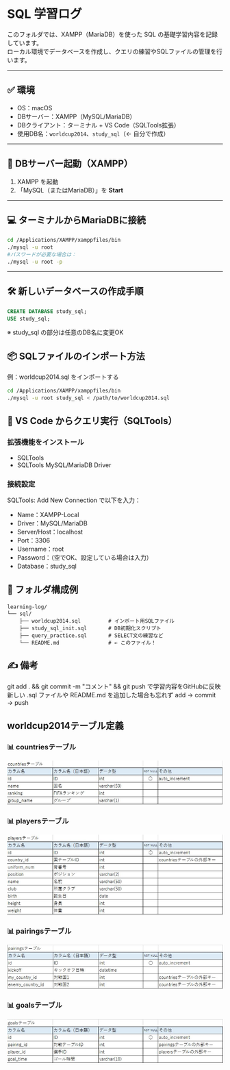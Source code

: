 # SQL 学習ログ

このフォルダでは、XAMPP（MariaDB）を使った SQL の基礎学習内容を記録しています。  
ローカル環境でデータベースを作成し、クエリの練習やSQLファイルの管理を行います。

---

## ✅ 環境

- OS：macOS
- DBサーバー：XAMPP（MySQL/MariaDB）
- DBクライアント：ターミナル + VS Code（SQLTools拡張）
- 使用DB名：`worldcup2014`、`study_sql`（← 自分で作成）

---

## 🏁 DBサーバー起動（XAMPP）

1. XAMPP を起動
2. 「MySQL（またはMariaDB）」を **Start**

---

## 💻 ターミナルからMariaDBに接続

```bash
cd /Applications/XAMPP/xamppfiles/bin
./mysql -u root
#パスワードが必要な場合は：
./mysql -u root -p
```

---

## 🛠️ 新しいデータベースの作成手順

```sql
CREATE DATABASE study_sql;
USE study_sql;
```

※ study_sql の部分は任意のDB名に変更OK

## 📦 SQLファイルのインポート方法

例：worldcup2014.sql をインポートする
```bash
cd /Applications/XAMPP/xamppfiles/bin
./mysql -u root study_sql < /path/to/worldcup2014.sql
```

## 🧠 VS Code からクエリ実行（SQLTools）

### 拡張機能をインストール
- SQLTools
- SQLTools MySQL/MariaDB Driver

### 接続設定
SQLTools: Add New Connection で以下を入力：
- Name：XAMPP-Local
- Driver：MySQL/MariaDB
- Server/Host：localhost
- Port：3306
- Username：root
- Password：（空でOK、設定している場合は入力）
- Database：study_sql

## 📁 フォルダ構成例
```
learning-log/
└── sql/
    ├── worldcup2014.sql         # インポート用SQLファイル
    ├── study_sql_init.sql       # DB初期化スクリプト
    ├── query_practice.sql       # SELECT文の練習など
    └── README.md                # ← このファイル！
```

## ✍ 備考
git add . && git commit -m "コメント" && git push で学習内容をGitHubに反映  
新しい .sql ファイルや README.md を追加した場合も忘れず add → commit → push

## worldcup2014テーブル定義

### 📊 countriesテーブル

![countriesテーブル](./images/countries_table.jpg)

### 📊 playersテーブル

![playersテーブル](./images/players_table.jpg)

### 📊 pairingsテーブル

![pairingsテーブル](./images/pairings_table.jpg)

### 📊 goalsテーブル

![goalsテーブル](./images/goals_table.jpg)
